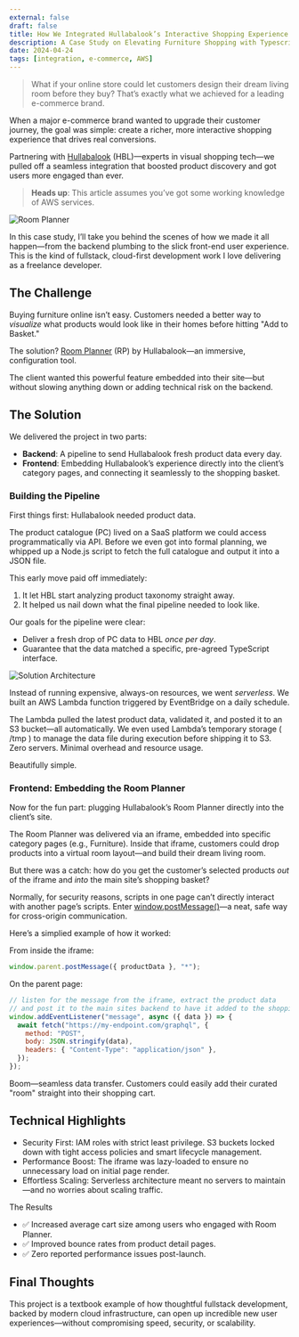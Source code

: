 ```yaml
---
external: false
draft: false
title: How We Integrated Hullabalook’s Interactive Shopping Experience into a Leading E-Commerce Platform
description: A Case Study on Elevating Furniture Shopping with Typescript, AWS & Iframes
date: 2024-04-24
tags: [integration, e-commerce, AWS]
---
```


> What if your online store could let customers design their dream living room before they buy? That’s
> exactly what we achieved for a leading e-commerce brand.

When a major e-commerce brand wanted to upgrade their customer journey, the goal was simple: create a richer, more interactive shopping experience that drives real conversions.

Partnering with [Hullabalook](https://www.hullabalook.com/) (HBL)—experts in visual shopping tech—we pulled off a seamless integration that boosted product discovery and got users more engaged than ever.

> **Heads up**: This article assumes you’ve got some working knowledge of AWS services.

![Room Planner](/images/hullabalook-integration/room-planner.png)

In this case study, I’ll take you behind the scenes of how we made it all happen—from the backend plumbing to the slick front-end user experience. This is the kind of fullstack, cloud-first development work I love delivering as a freelance developer.

## The Challenge

Buying furniture online isn’t easy. Customers needed a better way to _visualize_ what products would look like in their homes before hitting "Add to Basket."

The solution? [Room Planner](https://www.hullabalook.com/products/room-creator-moodboard/) (RP) by Hullabalook—an immersive, configuration tool.

The client wanted this powerful feature embedded into their site—but without slowing anything down or adding technical risk on the backend.

## The Solution

We delivered the project in two parts:

- **Backend**: A pipeline to send Hullabalook fresh product data every day.
- **Frontend**: Embedding Hullabalook’s experience directly into the client’s category pages, and connecting it seamlessly to the shopping basket.

### Building the Pipeline

First things first: Hullabalook needed product data.

The product catalogue (PC) lived on a SaaS platform we could access programmatically via API. Before we even got into formal planning, we whipped up a Node.js script to fetch the full catalogue and output it into a JSON file.

This early move paid off immediately:

1. It let HBL start analyzing product taxonomy straight away.
2. It helped us nail down what the final pipeline needed to look like.

Our goals for the pipeline were clear:

- Deliver a fresh drop of PC data to HBL _once per day_.
- Guarantee that the data matched a specific, pre-agreed TypeScript interface.

![Solution Architecture](/images/hullabalook-integration/achitecture-diagram.svg)

Instead of running expensive, always-on resources, we went _serverless_. We built an AWS Lambda function triggered by EventBridge on a daily schedule.

The Lambda pulled the latest product data, validated it, and posted it to an S3 bucket—all automatically. We even used Lambda’s temporary storage ( /tmp ) to manage the data file during execution before shipping it to S3. Zero servers. Minimal overhead and resource usage.

Beautifully simple.

### Frontend: Embedding the Room Planner

Now for the fun part: plugging Hullabalook’s Room Planner directly into the client’s site.

The Room Planner was delivered via an iframe, embedded into specific category pages (e.g., Furniture). Inside that iframe, customers could drop products into a virtual room layout—and build their dream living room.

But there was a catch: how do you get the customer’s selected products _out_ of the iframe and _into_ the main site’s shopping basket?

Normally, for security reasons, scripts in one page can’t directly interact with another page’s scripts. Enter [window.postMessage()](https://developer.mozilla.org/en-US/docs/Web/API/Window/postMessage)—a neat, safe way for cross-origin communication.

Here’s a simplied example of how it worked:

From inside the iframe:

```javascript
window.parent.postMessage({ productData }, "*");
```

On the parent page:

```javascript
// listen for the message from the iframe, extract the product data
// and post it to the main sites backend to have it added to the shopping basket.
window.addEventListener("message", async ({ data }) => {
  await fetch("https://my-endpoint.com/graphql", {
    method: "POST",
    body: JSON.stringify(data),
    headers: { "Content-Type": "application/json" },
  });
});
```

Boom—seamless data transfer. Customers could easily add their curated "room" straight into their shopping cart.

## Technical Highlights

- Security First: IAM roles with strict least privilege. S3 buckets locked down with tight access policies and smart lifecycle management.
- Performance Boost: The iframe was lazy-loaded to ensure no unnecessary load on initial page render.
- Effortless Scaling: Serverless architecture meant no servers to maintain—and no worries about scaling traffic.

The Results

- ✅ Increased average cart size among users who engaged with Room Planner.
- ✅ Improved bounce rates from product detail pages.
- ✅ Zero reported performance issues post-launch.

## Final Thoughts

This project is a textbook example of how thoughtful fullstack development, backed by modern cloud infrastructure, can open up incredible new user experiences—without compromising speed, security, or scalability.
